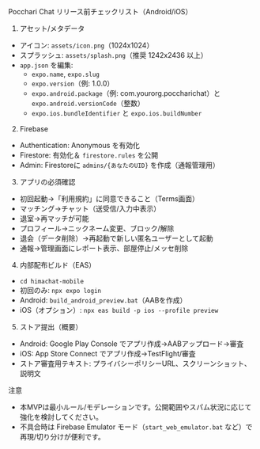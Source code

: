 Pocchari Chat リリース前チェックリスト（Android/iOS）

1) アセット/メタデータ
- アイコン: `assets/icon.png`（1024x1024）
- スプラッシュ: `assets/splash.png`（推奨 1242x2436 以上）
- `app.json` を編集:
  - `expo.name`, `expo.slug`
  - `expo.version`（例: 1.0.0）
  - `expo.android.package`（例: com.yourorg.poccharichat）と `expo.android.versionCode`（整数）
  - `expo.ios.bundleIdentifier` と `expo.ios.buildNumber`

2) Firebase
- Authentication: Anonymous を有効化
- Firestore: 有効化＆ `firestore.rules` を公開
- Admin: Firestoreに `admins/{あなたのUID}` を作成（通報管理用）

3) アプリの必須確認
- 初回起動→「利用規約」に同意できること（Terms画面）
- マッチング→チャット（送受信/入力中表示）
- 退室→再マッチが可能
- プロフィール→ニックネーム変更、ブロック/解除
- 退会（データ削除）→再起動で新しい匿名ユーザーとして起動
- 通報→管理画面にレポート表示、部屋停止/メッセ削除

4) 内部配布ビルド（EAS）
- `cd himachat-mobile`
- 初回のみ: `npx expo login`
- Android: `build_android_preview.bat`（AABを作成）
- iOS（オプション）: `npx eas build -p ios --profile preview`

5) ストア提出（概要）
- Android: Google Play Console でアプリ作成→AABアップロード→審査
- iOS: App Store Connect でアプリ作成→TestFlight/審査
- ストア審査用テキスト: プライバシーポリシーURL、スクリーンショット、説明文

注意
- 本MVPは最小ルール/モデレーションです。公開範囲やスパム状況に応じて強化を検討してください。
- 不具合時は Firebase Emulator モード（`start_web_emulator.bat` など）で再現/切り分けが便利です。

